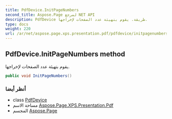 ```yaml
---
title: PdfDevice.InitPageNumbers
second_title: Aspose.Page لمرجع NET API
description: PdfDevice طريقة. يقوم بتهيئة عدد الصفحات لإخراجها.
type: docs
weight: 220
url: /ar/net/aspose.page.xps.presentation.pdf/pdfdevice/initpagenumbers/
---
```

## PdfDevice.InitPageNumbers method

يقوم بتهيئة عدد الصفحات لإخراجها.

```csharp
public void InitPageNumbers()
```

### أنظر أيضا

* class [PdfDevice](../)
* مساحة الاسم [Aspose.Page.XPS.Presentation.Pdf](../../pdfdevice/)
* المجسم [Aspose.Page](../../../)


